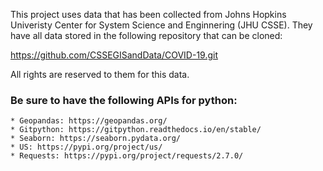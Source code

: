 This project uses data that has been collected from Johns Hopkins Univeristy Center for System Science and Enginnering (JHU CSSE). They have all data stored
in the following repository that can be cloned:

https://github.com/CSSEGISandData/COVID-19.git

All rights are reserved to them for this data.

### Be sure to have the following APIs for python:
    * Geopandas: https://geopandas.org/
    * Gitpython: https://gitpython.readthedocs.io/en/stable/
    * Seaborn: https://seaborn.pydata.org/
    * US: https://pypi.org/project/us/
    * Requests: https://pypi.org/project/requests/2.7.0/
    
